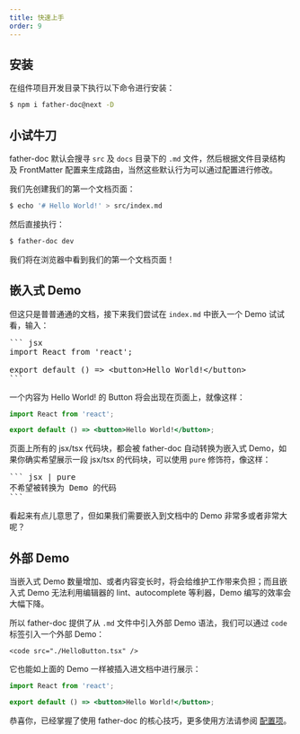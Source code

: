 ```yaml
---
title: 快速上手
order: 9
---
```


## 安装

在组件项目开发目录下执行以下命令进行安装：

``` bash
$ npm i father-doc@next -D
```

## 小试牛刀

father-doc 默认会搜寻 `src` 及 `docs` 目录下的 `.md` 文件，然后根据文件目录结构及 FrontMatter 配置来生成路由，当然这些默认行为可以通过配置进行修改。

我们先创建我们的第一个文档页面：

``` bash
$ echo '# Hello World!' > src/index.md
```

然后直接执行：

``` bash
$ father-doc dev
```

我们将在浏览器中看到我们的第一个文档页面！

## 嵌入式 Demo

但这只是普普通通的文档，接下来我们尝试在 `index.md` 中嵌入一个 Demo 试试看，输入：

<pre>
``` jsx
import React from 'react';

export default () => &lt;button&gt;Hello World!&lt;/button&gt;
```
</pre>

一个内容为 Hello World! 的 Button 将会出现在页面上，就像这样：

``` jsx
import React from 'react';

export default () => <button>Hello World!</button>;
```

页面上所有的 jsx/tsx 代码块，都会被 father-doc 自动转换为嵌入式 Demo，如果你确实希望展示一段 jsx/tsx 的代码块，可以使用 `pure` 修饰符，像这样：

<pre>
``` jsx | pure
不希望被转换为 Demo 的代码
```
</pre>

看起来有点儿意思了，但如果我们需要嵌入到文档中的 Demo 非常多或者非常大呢？

## 外部 Demo

当嵌入式 Demo 数量增加、或者内容变长时，将会给维护工作带来负担；而且嵌入式 Demo 无法利用编辑器的 lint、autocomplete 等利器，Demo 编写的效率会大幅下降。

所以 father-doc 提供了从 `.md` 文件中引入外部 Demo 语法，我们可以通过 `code` 标签引入一个外部 Demo：

```
<code src="./HelloButton.tsx" />
```

它也能如上面的 Demo 一样被插入进文档中进行展示：

``` jsx
import React from 'react';

export default () => <button>Hello World!</button>;
```

恭喜你，已经掌握了使用 father-doc 的核心技巧，更多使用方法请参阅 <a href="#/config">配置项</a>。
